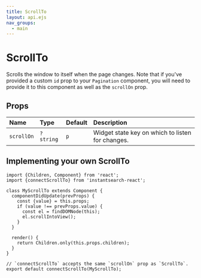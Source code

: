 ```yaml
---
title: ScrollTo
layout: api.ejs
nav_groups:
  - main
---
```


# ScrollTo

Scrolls the window to itself when the page changes. Note that if you've provided a custom `id` prop to your `Pagination` component, you will need to provide it to this component as well as the `scrollOn` prop.

## Props

Name | Type | Default |Description
:- | :- | :- | :-
`scrollOn` | `?string` | `p` | Widget state key on which to listen for changes.

## Implementing your own ScrollTo

```
import {Children, Component} from 'react';
import {connectScrollTo} from 'instantsearch-react';

class MyScrollTo extends Component {
  componentDidUpdate(prevProps) {
    const {value} = this.props;
    if (value !== prevProps.value) {
      const el = findDOMNode(this);
      el.scrollIntoView();
    }
  }

  render() {
    return Children.only(this.props.children);
  }
}

// `connectScrollTo` accepts the same `scrollOn` prop as `ScrollTo`.
export default connectScrollTo(MyScrollTo);
```
